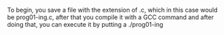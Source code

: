 To begin, you save a file with the extension of .c, which in this case would be prog01-ing.c, after that you compile it with a GCC command and after doing that, you can execute it by putting a ./prog01-ing
